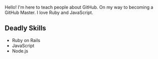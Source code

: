 Hello! I'm here to teach people about GitHub.
On my way to becoming a GitHub Master. I love Ruby and JavaScript.
## Deadly Skills

* Ruby on Rails
* JavaScript
* Node.js
